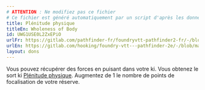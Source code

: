 ```yaml
---
# ATTENTION : Ne modifiez pas ce fichier
# Ce fichier est généré automatiquement par un script d'après les données du module Foundry VTT officiel et de sa traduction
title: Plénitude physique
titleEn: Wholeness of Body
id: UWG1USE0L2ZxEPiO
urlFr: https://gitlab.com/pathfinder-fr/foundryvtt-pathfinder2-fr/-/blob/master/data/feats/UWG1USE0L2ZxEPiO.htm
urlEn: https://gitlab.com/hooking/foundry-vtt---pathfinder-2e/-/blob/master/packs/data/feats.db/wholeness-of-body.json
layout: dons
---
```

Vous pouvez récupérer des forces en puisant dans votre ki. Vous obtenez le sort ki [Plénitude physique](plénitude-physique.html). Augmentez de 1 le nombre de points de focalisation de votre réserve.
